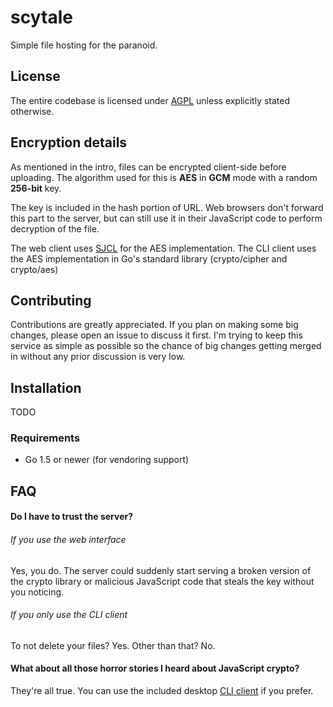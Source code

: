 # scytale

Simple file hosting for the paranoid.

## License

The entire codebase is licensed under [AGPL](LICENSE) unless explicitly stated otherwise.

## Encryption details

As mentioned in the intro, files can be encrypted client-side before uploading.
The algorithm used for this is __AES__ in __GCM__ mode with a random __256-bit__
key.

The key is included in the hash portion of URL. Web browsers don't forward this
part to the server, but can still use it in their JavaScript code to perform
decryption of the file.

The web client uses [SJCL](https://bitwiseshiftleft.github.io/sjcl/) for the AES
implementation. The CLI client uses the AES implementation in Go's standard
library (crypto/cipher and crypto/aes)

## Contributing

Contributions are greatly appreciated. If you plan on making some big changes,
please open an issue to discuss it first. I'm trying to keep this service as
simple as possible so the chance of big changes getting merged in without any
prior discussion is very low.

## Installation

TODO

### Requirements

- Go 1.5 or newer (for vendoring support)

## FAQ
#### Do I have to trust the server?

###### If you use the web interface

Yes, you do. The server could suddenly start serving a broken version of the
crypto library or malicious JavaScript code that steals the key without you
noticing.

###### If you only use the CLI client

To not delete your files? Yes. Other than that? No.

#### What about all those horror stories I heard about JavaScript crypto?

They're all true. You can use the included desktop [CLI client](client) if you
prefer.
